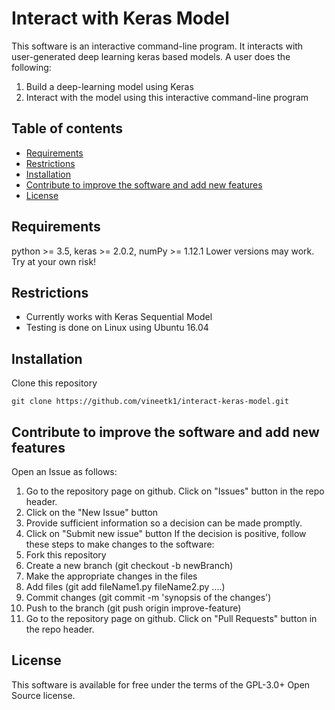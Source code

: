 # Interact with Keras Model
This software is an interactive command-line program. It interacts with user-generated deep learning keras based models. A user does the following:
1. Build a deep-learning model using Keras 
1. Interact with the model using this interactive command-line program
## Table of contents
<!-- vim-markdown-toc GFM -->
* [Requirements](#requirements)
* [Restrictions](#restrictions)
* [Installation](#installation)
* [Contribute to improve the software and add new features](#contribute-to-improve-the-software-and-add-new-features)
* [License](#license)

<!-- vim-markdown-toc -->
## Requirements
python >= 3.5, keras >= 2.0.2, numPy >= 1.12.1 
Lower versions may work. Try at your own risk!
## Restrictions
* Currently works with Keras Sequential Model
* Testing is done on Linux using Ubuntu 16.04
## Installation
Clone this repository
```
git clone https://github.com/vineetk1/interact-keras-model.git
```
## Contribute to improve the software and add new features
Open an Issue as follows:
1. Go to the repository page on github. Click on "Issues" button in the repo header.
1. Click on the "New Issue" button
1. Provide sufficient information so a decision can be made promptly.
1. Click on "Submit new issue" button
If the decision is positive, follow these steps to make changes to the software:
1. Fork this repository
1. Create a new branch (git checkout -b newBranch)
1. Make the appropriate changes in the files
1. Add files (git add fileName1.py fileName2.py ....)
1. Commit changes (git commit -m 'synopsis of the changes')
1. Push to the branch (git push origin improve-feature)
1. Go to the repository page on github. Click on "Pull Requests" button in the repo header.
## License
This software is available for free under the terms of the GPL-3.0+ Open Source license. 
